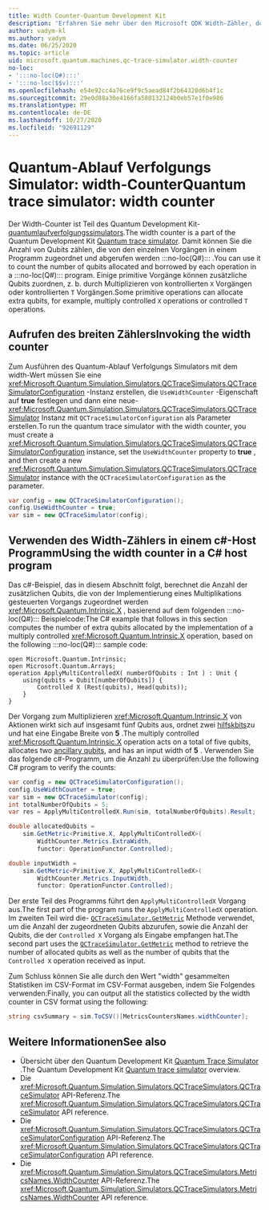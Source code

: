 ```yaml
---
title: Width Counter-Quantum Development Kit
description: 'Erfahren Sie mehr über den Microsoft QDK Width-Zähler, der den Quantum-Ablauf Verfolgungs Simulator verwendet, um die Anzahl der von Vorgängen in einem Programm zugewiesenen und zugeordneten Qubits zu zählen :::no-loc(Q#)::: .'
author: vadym-kl
ms.author: vadym
ms.date: 06/25/2020
ms.topic: article
uid: microsoft.quantum.machines.qc-trace-simulator.width-counter
no-loc:
- ':::no-loc(Q#):::'
- ':::no-loc($$v):::'
ms.openlocfilehash: e54e92cc4a76ce9f9c5aead84f2b64320d6b4f1c
ms.sourcegitcommit: 29e0d88a30e4166fa580132124b0eb57e1f0e986
ms.translationtype: MT
ms.contentlocale: de-DE
ms.lasthandoff: 10/27/2020
ms.locfileid: "92691129"
---
```

# <a name="quantum-trace-simulator-width-counter"></a><span data-ttu-id="9744c-103">Quantum-Ablauf Verfolgungs Simulator: width-Counter</span><span class="sxs-lookup"><span data-stu-id="9744c-103">Quantum trace simulator: width counter</span></span>

<span data-ttu-id="9744c-104">Der Width-Counter ist Teil des Quantum Development Kit- [quantumlaufverfolgungssimulators](xref:microsoft.quantum.machines.qc-trace-simulator.intro).</span><span class="sxs-lookup"><span data-stu-id="9744c-104">The width counter is a part of the Quantum Development Kit [Quantum trace simulator](xref:microsoft.quantum.machines.qc-trace-simulator.intro).</span></span> <span data-ttu-id="9744c-105">Damit können Sie die Anzahl von Qubits zählen, die von den einzelnen Vorgängen in einem Programm zugeordnet und abgerufen werden :::no-loc(Q#)::: .</span><span class="sxs-lookup"><span data-stu-id="9744c-105">You can use it to count the number of qubits allocated and borrowed by each operation in a :::no-loc(Q#)::: program.</span></span> <span data-ttu-id="9744c-106">Einige primitive Vorgänge können zusätzliche Qubits zuordnen, z. b. durch Multiplizieren von kontrollierten `X` Vorgängen oder kontrollierten `T` Vorgängen.</span><span class="sxs-lookup"><span data-stu-id="9744c-106">Some primitive operations can allocate extra qubits, for example, multiply controlled `X` operations or controlled `T` operations.</span></span>

## <a name="invoking-the-width-counter"></a><span data-ttu-id="9744c-107">Aufrufen des breiten Zählers</span><span class="sxs-lookup"><span data-stu-id="9744c-107">Invoking the width counter</span></span>

<span data-ttu-id="9744c-108">Zum Ausführen des Quantum-Ablauf Verfolgungs Simulators mit dem width-Wert müssen Sie eine <xref:Microsoft.Quantum.Simulation.Simulators.QCTraceSimulators.QCTraceSimulatorConfiguration> -Instanz erstellen, die `UseWidthCounter` -Eigenschaft auf **true** festlegen und dann eine neue- <xref:Microsoft.Quantum.Simulation.Simulators.QCTraceSimulators.QCTraceSimulator> Instanz mit `QCTraceSimulatorConfiguration` als Parameter erstellen.</span><span class="sxs-lookup"><span data-stu-id="9744c-108">To run the quantum trace simulator with the width counter, you must create a <xref:Microsoft.Quantum.Simulation.Simulators.QCTraceSimulators.QCTraceSimulatorConfiguration> instance, set the `UseWidthCounter` property to **true** , and then create a new <xref:Microsoft.Quantum.Simulation.Simulators.QCTraceSimulators.QCTraceSimulator> instance with the `QCTraceSimulatorConfiguration` as the parameter.</span></span> 

```csharp
var config = new QCTraceSimulatorConfiguration();
config.UseWidthCounter = true;
var sim = new QCTraceSimulator(config);
```

## <a name="using-the-width-counter-in-a-c-host-program"></a><span data-ttu-id="9744c-109">Verwenden des Width-Zählers in einem c#-Host Programm</span><span class="sxs-lookup"><span data-stu-id="9744c-109">Using the width counter in a C# host program</span></span>

<span data-ttu-id="9744c-110">Das c#-Beispiel, das in diesem Abschnitt folgt, berechnet die Anzahl der zusätzlichen Qubits, die von der Implementierung eines Multiplikations gesteuerten Vorgangs zugeordnet werden <xref:Microsoft.Quantum.Intrinsic.X> , basierend auf dem folgenden :::no-loc(Q#)::: Beispielcode:</span><span class="sxs-lookup"><span data-stu-id="9744c-110">The C# example that follows in this section computes the number of extra qubits allocated by the implementation of a multiply controlled <xref:Microsoft.Quantum.Intrinsic.X> operation, based on the following :::no-loc(Q#)::: sample code:</span></span>

```qsharp
open Microsoft.Quantum.Intrinsic;
open Microsoft.Quantum.Arrays;
operation ApplyMultiControlledX( numberOfQubits : Int ) : Unit {
    using(qubits = Qubit[numberOfQubits]) {
        Controlled X (Rest(qubits), Head(qubits));
    } 
}
```

<span data-ttu-id="9744c-111">Der Vorgang zum Multiplizieren <xref:Microsoft.Quantum.Intrinsic.X> von Aktionen wirkt sich auf insgesamt fünf Qubits aus, ordnet zwei [hilfskbits](xref:microsoft.quantum.glossary#ancilla)zu und hat eine Eingabe Breite von **5** .</span><span class="sxs-lookup"><span data-stu-id="9744c-111">The multiply controlled <xref:Microsoft.Quantum.Intrinsic.X> operation acts on a total of five qubits, allocates two [ancillary qubits](xref:microsoft.quantum.glossary#ancilla), and has an input width of **5** .</span></span> <span data-ttu-id="9744c-112">Verwenden Sie das folgende c#-Programm, um die Anzahl zu überprüfen:</span><span class="sxs-lookup"><span data-stu-id="9744c-112">Use the following C# program to verify the counts:</span></span>

```csharp 
var config = new QCTraceSimulatorConfiguration();
config.UseWidthCounter = true;
var sim = new QCTraceSimulator(config);
int totalNumberOfQubits = 5;
var res = ApplyMultiControlledX.Run(sim, totalNumberOfQubits).Result;

double allocatedQubits = 
    sim.GetMetric<Primitive.X, ApplyMultiControlledX>(
        WidthCounter.Metrics.ExtraWidth,
        functor: OperationFunctor.Controlled); 

double inputWidth =
    sim.GetMetric<Primitive.X, ApplyMultiControlledX>(
        WidthCounter.Metrics.InputWidth,
        functor: OperationFunctor.Controlled);
```

<span data-ttu-id="9744c-113">Der erste Teil des Programms führt den `ApplyMultiControlledX` Vorgang aus.</span><span class="sxs-lookup"><span data-stu-id="9744c-113">The first part of the program runs the `ApplyMultiControlledX` operation.</span></span> <span data-ttu-id="9744c-114">Im zweiten Teil wird die- [`QCTraceSimulator.GetMetric`](https://docs.microsoft.com/dotnet/api/microsoft.quantum.simulation.simulators.qctracesimulators.qctracesimulator.getmetric) Methode verwendet, um die Anzahl der zugeordneten Qubits abzurufen, sowie die Anzahl der Qubits, die der `Controlled X` Vorgang als Eingabe empfangen hat.</span><span class="sxs-lookup"><span data-stu-id="9744c-114">The second part uses the [`QCTraceSimulator.GetMetric`](https://docs.microsoft.com/dotnet/api/microsoft.quantum.simulation.simulators.qctracesimulators.qctracesimulator.getmetric) method to retrieve the number of allocated qubits as well as the number of qubits that the `Controlled X` operation received as input.</span></span> 

<span data-ttu-id="9744c-115">Zum Schluss können Sie alle durch den Wert "width" gesammelten Statistiken im CSV-Format im CSV-Format ausgeben, indem Sie Folgendes verwenden:</span><span class="sxs-lookup"><span data-stu-id="9744c-115">Finally, you can output all the statistics collected by the width counter in CSV format using the following:</span></span>
```csharp
string csvSummary = sim.ToCSV()[MetricsCountersNames.widthCounter];
```

## <a name="see-also"></a><span data-ttu-id="9744c-116">Weitere Informationen</span><span class="sxs-lookup"><span data-stu-id="9744c-116">See also</span></span>

- <span data-ttu-id="9744c-117">Übersicht über den Quantum Development Kit [Quantum Trace Simulator](xref:microsoft.quantum.machines.qc-trace-simulator.intro) .</span><span class="sxs-lookup"><span data-stu-id="9744c-117">The Quantum Development Kit [Quantum trace simulator](xref:microsoft.quantum.machines.qc-trace-simulator.intro) overview.</span></span>
- <span data-ttu-id="9744c-118">Die <xref:Microsoft.Quantum.Simulation.Simulators.QCTraceSimulators.QCTraceSimulator> API-Referenz.</span><span class="sxs-lookup"><span data-stu-id="9744c-118">The <xref:Microsoft.Quantum.Simulation.Simulators.QCTraceSimulators.QCTraceSimulator> API reference.</span></span>
- <span data-ttu-id="9744c-119">Die <xref:Microsoft.Quantum.Simulation.Simulators.QCTraceSimulators.QCTraceSimulatorConfiguration> API-Referenz.</span><span class="sxs-lookup"><span data-stu-id="9744c-119">The <xref:Microsoft.Quantum.Simulation.Simulators.QCTraceSimulators.QCTraceSimulatorConfiguration> API reference.</span></span>
- <span data-ttu-id="9744c-120">Die <xref:Microsoft.Quantum.Simulation.Simulators.QCTraceSimulators.MetricsNames.WidthCounter> API-Referenz.</span><span class="sxs-lookup"><span data-stu-id="9744c-120">The <xref:Microsoft.Quantum.Simulation.Simulators.QCTraceSimulators.MetricsNames.WidthCounter> API reference.</span></span>

